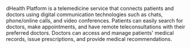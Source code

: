 dHealth Platform is a telemedicine service that connects patients and doctors using digital communication technologies such as chats, phone/online calls, and video conferences. Patients can easily search for doctors, make appointments, and have remote teleconsultations with their preferred doctors. Doctors can access and manage patients' medical records, issue prescriptions, and provide medical recommendations.
